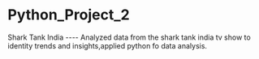 # Python_Project_2


Shark Tank India ---- Analyzed data from the shark tank india tv show to identity trends and insights,applied python fo data analysis.
